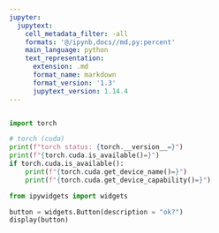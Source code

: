 ```yaml
---
jupyter:
  jupytext:
    cell_metadata_filter: -all
    formats: '@/ipynb,docs//md,py:percent'
    main_language: python
    text_representation:
      extension: .md
      format_name: markdown
      format_version: '1.3'
      jupytext_version: 1.14.4
---
```


```python

```

```python
import torch
```

```python
# torch (cuda)
print(f"torch status: {torch.__version__=}")
print(f"{torch.cuda.is_available()=}")
if torch.cuda.is_available():
    print(f"{torch.cuda.get_device_name()=}")
    print(f"{torch.cuda.get_device_capability()=}")
```

```python
from ipywidgets import widgets

button = widgets.Button(description = "ok?")
display(button)
```
